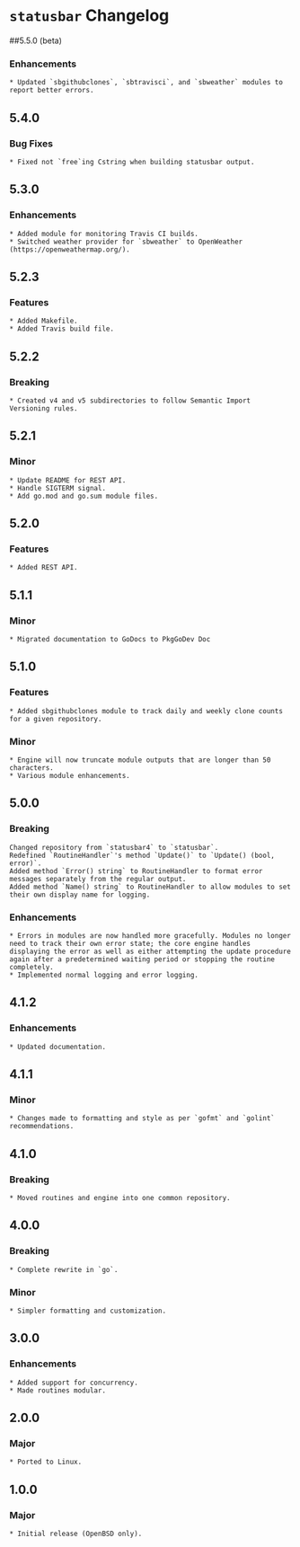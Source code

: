 # `statusbar` Changelog

##5.5.0 (beta)

### Enhancements
	* Updated `sbgithubclones`, `sbtravisci`, and `sbweather` modules to report better errors.

## 5.4.0

### Bug Fixes
	* Fixed not `free`ing Cstring when building statusbar output.


## 5.3.0

### Enhancements
	* Added module for monitoring Travis CI builds.
	* Switched weather provider for `sbweather` to OpenWeather (https://openweathermap.org/).


## 5.2.3

### Features
	* Added Makefile.
	* Added Travis build file.


## 5.2.2

### Breaking
	* Created v4 and v5 subdirectories to follow Semantic Import Versioning rules.


## 5.2.1

### Minor
	* Update README for REST API.
	* Handle SIGTERM signal.
	* Add go.mod and go.sum module files.


## 5.2.0

### Features
	* Added REST API.


## 5.1.1

### Minor
	* Migrated documentation to GoDocs to PkgGoDev Doc


## 5.1.0

### Features
	* Added sbgithubclones module to track daily and weekly clone counts for a given repository.

### Minor
	* Engine will now truncate module outputs that are longer than 50 characters.
	* Various module enhancements.


## 5.0.0

### Breaking
	Changed repository from `statusbar4` to `statusbar`.
	Redefined `RoutineHandler`'s method `Update()` to `Update() (bool, error)`.
	Added method `Error() string` to RoutineHandler to format error messages separately from the regular output.
	Added method `Name() string` to RoutineHandler to allow modules to set their own display name for logging.

### Enhancements
	* Errors in modules are now handled more gracefully. Modules no longer need to track their own error state; the core engine handles displaying the error as well as either attempting the update procedure again after a predetermined waiting period or stopping the routine completely.
	* Implemented normal logging and error logging.


## 4.1.2

### Enhancements
	* Updated documentation.


## 4.1.1

### Minor
	* Changes made to formatting and style as per `gofmt` and `golint` recommendations.


## 4.1.0

### Breaking
	* Moved routines and engine into one common repository.


## 4.0.0

### Breaking
	* Complete rewrite in `go`.

### Minor
	* Simpler formatting and customization.


## 3.0.0

### Enhancements
	* Added support for concurrency.
	* Made routines modular.


## 2.0.0

### Major
	* Ported to Linux.


## 1.0.0

### Major
	* Initial release (OpenBSD only).
